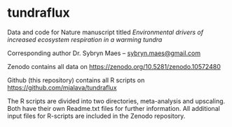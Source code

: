 # tundraflux
Data and code for Nature manuscript titled *Environmental drivers of increased ecosystem respiration
in a warming tundra*

Corresponding author Dr. Sybryn Maes – sybryn.maes@gmail.com

Zenodo contains all data on https://zenodo.org/10.5281/zenodo.10572480

Github (this repository) contains all R scripts on https://github.com/mjalava/tundraflux

The R scripts are divided into two directories, meta-analysis and upscaling. Both have
their own Readme.txt files for further information. All additional input files for R-scripts are 
included in the Zenodo repository.
